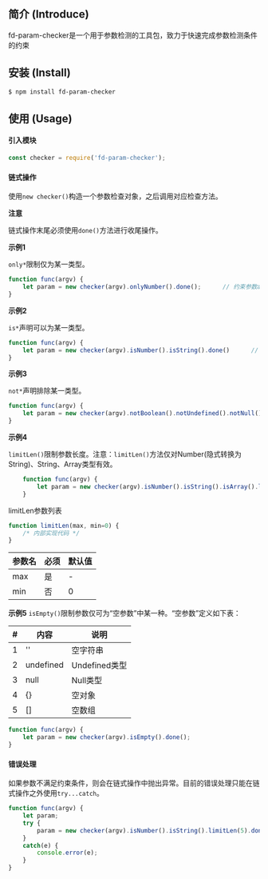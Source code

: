 ## 简介 (Introduce)

fd-param-checker是一个用于参数检测的工具包，致力于快速完成参数检测条件的约束
## 安装 (Install)

```bash
$ npm install fd-param-checker
```

## 使用 (Usage)

#### 引入模块
```js
const checker = require('fd-param-checker');
```

#### 链式操作
使用```new checker()```构造一个参数检查对象，之后调用对应检查方法。

**注意**

链式操作末尾必须使用```done()```方法进行收尾操作。

**示例1**

```only*```限制仅为某一类型。
```js
function func(argv) {
    let param = new checker(argv).onlyNumber().done();      // 约束参数argv仅为Number类型，返回值保存到param对象中
}
```

**示例2**

```is*```声明可以为某一类型。
```js
function func(argv) {
    let param = new checker(argv).isNumber().isString().done()      // 约束参数argv可以为Number或者String类型
}
```

**示例3**

```not*```声明排除某一类型。
```js
function func(argv) {
    let param = new checker(argv).notBoolean().notUndefined().notNull().done();         // 约束参数argv不能为Boolean,Undefined,Null类型
}
```

**示例4**

```limitLen()```限制参数长度。注意：```limitLen()```方法仅对Number(隐式转换为String)、String、Array类型有效。

```js
    function func(argv) {
        let param = new checker(argv).isNumber().isString().isArray().limitLen(9).done();       // 约束参数可以是Number,String,Array类型，且长度为[0,9]
    }
```
limitLen参数列表

```js
function limitLen(max, min=0) {
    /* 内部实现代码 */
}
```

|参数名|必须|默认值|
|-|-|-|
|max|是|-|
|min|否|0|

**示例5**
```isEmpty()```限制参数仅可为“空参数”中某一种。“空参数”定义如下表：

|#|内容|说明|
|-|-|-|
|1|''|空字符串|
|2|undefined|Undefined类型|
|3|null|Null类型|
|4|{}|空对象|
|5|[]|空数组|

```js
function func(argv) {
    let param = new checker(argv).isEmpty().done();
}
```

#### 错误处理
如果参数不满足约束条件，则会在链式操作中抛出异常。目前的错误处理只能在链式操作之外使用```try...catch```。

```js
function func(argv) {
    let param;
    try {
        param = new checker(argv).isNumber().isString().limitLen(5).done();
    }
    catch(e) {
        console.error(e);
    }
}
```
